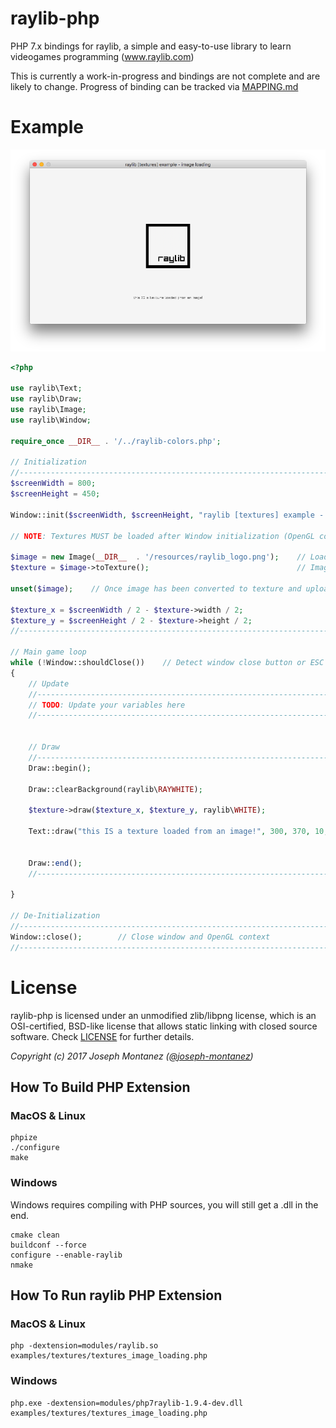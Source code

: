 # raylib-php

PHP 7.x bindings for raylib, a simple and easy-to-use library to learn videogames programming (www.raylib.com)

This is currently a work-in-progress and bindings are not complete and are likely to change. Progress of binding can be tracked via
[MAPPING.md](MAPPING.md)

# Example

![Texture Image Loading](img/textures-image-loading.png)

```php
<?php

use raylib\Text;
use raylib\Draw;
use raylib\Image;
use raylib\Window;

require_once __DIR__ . '/../raylib-colors.php';

// Initialization
//--------------------------------------------------------------------------------------
$screenWidth = 800;
$screenHeight = 450;

Window::init($screenWidth, $screenHeight, "raylib [textures] example - image loading");

// NOTE: Textures MUST be loaded after Window initialization (OpenGL context is required)

$image = new Image(__DIR__  . '/resources/raylib_logo.png');    // Loaded in CPU memory (RAM)
$texture = $image->toTexture();                                 // Image converted to texture, GPU memory (VRAM)

unset($image);    // Once image has been converted to texture and uploaded to VRAM, it can be unloaded from RAM

$texture_x = $screenWidth / 2 - $texture->width / 2;
$texture_y = $screenHeight / 2 - $texture->height / 2;
//---------------------------------------------------------------------------------------

// Main game loop
while (!Window::shouldClose())    // Detect window close button or ESC key
{
    // Update
    //----------------------------------------------------------------------------------
    // TODO: Update your variables here
    //----------------------------------------------------------------------------------


    // Draw
    //----------------------------------------------------------------------------------
    Draw::begin();

    Draw::clearBackground(raylib\RAYWHITE);

    $texture->draw($texture_x, $texture_y, raylib\WHITE);

    Text::draw("this IS a texture loaded from an image!", 300, 370, 10, raylib\GRAY);


    Draw::end();
    //----------------------------------------------------------------------------------

}

// De-Initialization
//--------------------------------------------------------------------------------------
Window::close();        // Close window and OpenGL context
//--------------------------------------------------------------------------------------
```

# License

raylib-php is licensed under an unmodified zlib/libpng license, which is an OSI-certified, 
BSD-like license that allows static linking with closed source software. Check [LICENSE](LICENSE) for further details.
	
*Copyright (c) 2017 Joseph Montanez ([@joseph-montanez](https://twitter.com/shabb_jm))*

## How To Build PHP Extension


### MacOS & Linux

    phpize
    ./configure
    make

### Windows

Windows requires compiling with PHP sources, you will still get a .dll in the end.

    cmake clean
    buildconf --force
    configure --enable-raylib
    nmake

## How To Run raylib PHP Extension

### MacOS & Linux

    php -dextension=modules/raylib.so examples/textures/textures_image_loading.php

### Windows

    php.exe -dextension=modules/php7raylib-1.9.4-dev.dll examples/textures/textures_image_loading.php